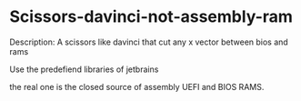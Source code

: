 # Scissors-davinci-not-assembly-ram
Description:
A scissors like davinci that cut any x vector between bios and rams

Use the predefiend libraries of jetbrains 

the real one is the closed source of assembly UEFI and BIOS RAMS.

